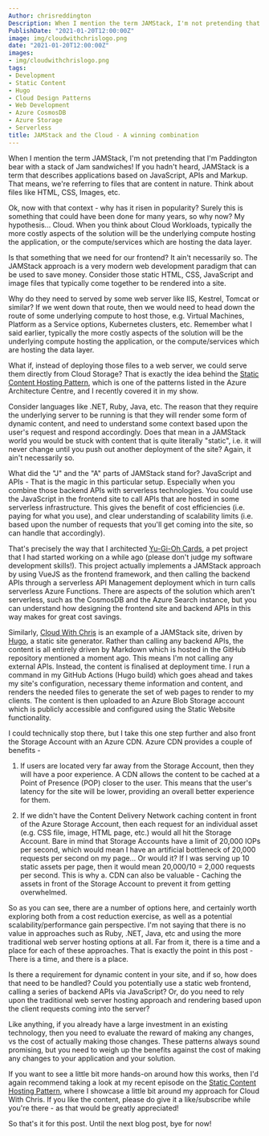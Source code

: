 ```yaml
---
Author: chrisreddington
Description: When I mention the term JAMStack, I'm not pretending that I'm Paddington bear with a stack of Jam sandwiches! If you hadn't heard, JAMStack is a term that describes applications based on JavaScript, APIs and Markup. That means, we're referring to files that are content in nature. Think about files like HTML, CSS, Images, etc.  Ok, now with that context - why has it risen in popularity? Surely this is something that could have been done for many years, so why now? My hypothesis... Cloud.
PublishDate: "2021-01-20T12:00:00Z"
image: img/cloudwithchrislogo.png
date: "2021-01-20T12:00:00Z"
images:
- img/cloudwithchrislogo.png
tags:
- Development
- Static Content
- Hugo
- Cloud Design Patterns
- Web Development
- Azure CosmosDB
- Azure Storage
- Serverless
title: JAMStack and the Cloud - A winning combination
---
```

When I mention the term JAMStack, I'm not pretending that I'm Paddington bear with a stack of Jam sandwiches! If you hadn't heard, JAMStack is a term that describes applications based on JavaScript, APIs and Markup. That means, we're referring to files that are content in nature. Think about files like HTML, CSS, Images, etc.

Ok, now with that context - why has it risen in popularity? Surely this is something that could have been done for many years, so why now? My hypothesis... Cloud. When you think about Cloud Workloads, typically the more costly aspects of the solution will be the underlying compute hosting the application, or the compute/services which are hosting the data layer.

Is that something that we need for our frontend? It ain't necessarily so. The JAMStack approach is a very modern web development paradigm that can be used to save money. Consider those static HTML, CSS, JavaScript and image files that typically come together to be rendered into a site.

Why do they need to served by some web server like IIS, Kestrel, Tomcat or similar? If we went down that route, then we would need to head down the route of some underlying compute to host those, e.g. Virtual Machines, Platform as a Service options, Kubernetes clusters, etc. Remember what I said earlier, typically the more costly aspects of the solution will be the underlying compute hosting the application, or the compute/services which are hosting the data layer.

What if, instead of deploying those files to a web server, we could serve them directly from Cloud Storage? That is exactly the idea behind the [Static Content Hosting Pattern](/episode/static-content-hosting-pattern), which is one of the patterns listed in the Azure Architecture Centre, and I recently covered it in my show.

Consider languages like .NET, Ruby, Java, etc. The reason that they require the underlying server to be running is that they will render some form of dynamic content, and need to understand some context based upon the user's request and respond accordingly. Does that mean in a JAMStack world you would be stuck with content that is quite literally "static", i.e. it will never change until you push out another deployment of the site? Again, it ain't necessarily so.

What did the "J" and the "A" parts of JAMStack stand for? JavaScript and APIs - That is the magic in this particular setup. Especially when you combine those backend APIs with serverless technologies. You could use the JavaScript in the frontend site to call APIs that are hosted in some serverless infrastructure. This gives the benefit of cost efficiencies (i.e. paying for what you use), and clear understanding of scalability limits (i.e. based upon the number of requests that you'll get coming into the site, so can handle that accordingly).

That's precisely the way that I architected [Yu-Gi-Oh Cards](https://github.com/Yugioh-Cards/YugiohCards), a pet project that I had started working on a while ago (please don't judge my software development skills!). This project actually implements a JAMStack approach by using VueJS as the frontend framework, and then calling the backend APIs through a serverless API Management deployment which in turn calls serverless Azure Functions. There are aspects of the solution which aren't serverless, such as the CosmosDB and the Azure Search instance, but you can understand how designing the frontend site and backend APIs in this way makes for great cost savings.

Similarly, [Cloud With Chris](https://github.com/chrisreddington/cloudwithchris.com) is an example of a JAMStack site, driven by [Hugo](https://gohugo.io), a static site generator. Rather than calling any backend APIs, the content is all entirely driven by Markdown which is hosted in the GitHub repository mentioned a moment ago. This means I'm not calling any external APIs. Instead, the content is finalised at deployment time. I run a command in my GitHub Actions (Hugo build) which goes ahead and takes my site's configuration, necessary theme information and content, and renders the needed files to generate the set of web pages to render to my clients. The content is then uploaded to an Azure Blob Storage account which is publicly accessible and configured using the Static Website functionality.

I could technically stop there, but I take this one step further and also front the Storage Account with an Azure CDN. Azure CDN provides a couple of benefits -

1. If users are located very far away from the Storage Account, then they will have a poor experience. A CDN allows the content to be cached at a Point of Presence (POP) closer to the user. This means that the user's latency for the site will be lower, providing an overall better experience for them.

2. If we didn't have the Content Delivery Network caching content in front of the Azure Storage Account, then each request for an individual asset (e.g. CSS file, image, HTML page, etc.) would all hit the Storage Account. Bare in mind that Storage Accounts have a limit of 20,000 IOPs per second, which would mean I have an artificial bottleneck of 20,000 requests per second on my page... Or would it? If I was serving up 10 static assets per page, then it would mean 20,000/10 = 2,000 requests per second. This is why a. CDN can also be valuable - Caching the assets in front of the Storage Account to prevent it from getting overwhelmed.

So as you can see, there are a number of options here, and certainly worth exploring both from a cost reduction exercise, as well as a potential scalability/performance gain perspective. I'm not saying that there is no value in approaches such as Ruby, .NET, Java, etc and using the more traditional web server hosting options at all. Far from it, there is a time and a place for each of these approaches. That is exactly the point in this post - There is a time, and there is a place.

Is there a requirement for dynamic content in your site, and if so, how does that need to be handled? Could you potentially use a static web frontend, calling a series of backend APIs via JavaScript? Or, do you need to rely upon the traditional web server hosting approach and rendering based upon the client requests coming into the server?

Like anything, if you already have a large investment in an existing technology, then you need to evaluate the reward of making any changes, vs the cost of actually making those changes. These patterns always sound promising, but you need to weigh up the benefits against the cost of making any changes to your application and your solution.

If you want to see a little bit more hands-on around how this works, then I'd again recommend taking a look at my recent episode on the [Static Content Hosting Pattern](/episode/static-content-hosting-pattern), where I showcase a little bit around my approach for Cloud With Chris. If you like the content, please do give it a like/subscribe while you're there - as that would be greatly appreciated!

So that's it for this post. Until the next blog post, bye for now!